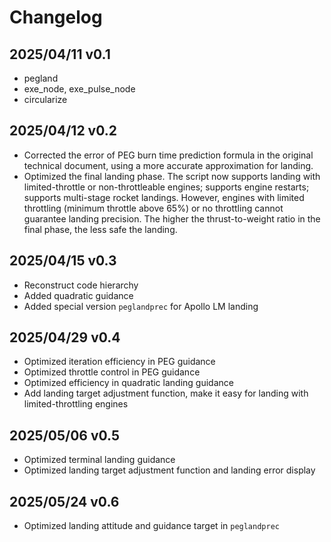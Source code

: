 # Changelog

## 2025/04/11 v0.1

- pegland
- exe_node, exe_pulse_node
- circularize

## 2025/04/12 v0.2

- Corrected the error of PEG burn time prediction formula in the original technical document, using a more accurate approximation for landing.
- Optimized the final landing phase. The script now supports landing with limited-throttle or non-throttleable engines; supports engine restarts; supports multi-stage rocket landings. However, engines with limited throttling (minimum throttle above 65%) or no throttling cannot guarantee landing precision. The higher the thrust-to-weight ratio in the final phase, the less safe the landing.

## 2025/04/15 v0.3

- Reconstruct code hierarchy
- Added quadratic guidance
- Added special version `peglandprec` for Apollo LM landing

## 2025/04/29 v0.4

- Optimized iteration efficiency in PEG guidance
- Optimized throttle control in PEG guidance
- Optimized efficiency in quadratic landing guidance
- Add landing target adjustment function, make it easy for landing with limited-throttling engines

## 2025/05/06 v0.5

- Optimized terminal landing guidance
- Optimized landing target adjustment function and landing error display

## 2025/05/24 v0.6

- Optimized landing attitude and guidance target in `peglandprec`